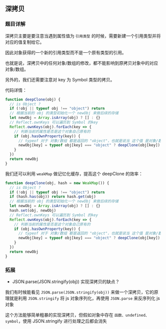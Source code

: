 ## 深拷贝

### 题目详解

深拷贝主要是要注意当遇到属性值为 `引用类型` 的时候，需要新建一个引用类型并将对应的值复制给它。

因此对象获得的一个新的引用类型而不是一个原有类型的引用。

也就是说，深拷贝中的任何对象/数组的修改，都不能影响到原拷贝对象中的对应对象/数组。

另外的，我们还需要注意对 key 为 Symbol 类型的拷贝。

代码详情：
```ts
function deepClone(obj) {
  // is Object ?
  if (!obj || typeof obj !== "object") return
  // 根据当前的 obj 的类型初始化一个 newObj 来做后续的存储
  let newObj = Array.isArray(obj) ? [] : {}
  // Reflect.ownKeys 可以遍历到 Symbol 的key
  Reflect.ownKeys(obj).forEach(key => {
    // 判断当前的属性是否是这个对象自己原有的
    if (obj.hasOwnProperty(key)) {
      // typeof 对于 对象/数组 都是返回的 "object"，也就是说当 这个值 是对象/数组 的时候，继续去深拷贝
      newObj[key] = typeof obj[key] === "object" ? deepClone(obj[key]) : obj[key]
    }
  })
  return newObj
}
```

我们还可以利用 `weakMap` 做记忆化缓存，提高这个 deepClone 的效率：
```ts
function deepClone(obj, hash = new WeakMap()) {
  // is Object ?
  if (!obj || typeof obj !== "object") return
  if (hash.has(obj)) return hash.get(obj)
  // 根据当前的 obj 的类型初始化一个 newObj 来做后续的存储
  let newObj = Array.isArray(obj) ? [] : {}
  hash.set(obj, newObj)
  // Reflect.ownKeys 可以遍历到 Symbol 的key
  Reflect.ownKeys(obj).forEach(key => {
    // 判断当前的属性是否是这个对象自己原有的
    if (obj.hasOwnProperty(key)) {
      // typeof 对于 对象/数组 都是返回的 "object"，也就是说当 这个值 是对象/数组 的时候，继续去深拷贝
      newObj[key] = typeof obj[key] === "object" ? deepClone(obj[key]) : obj[key]
    }
  })
  return newObj
}
```

### 拓展

- JSON.parse(JSON.stringify(obj)) 实现深拷贝的缺点？

我们有时候能看见 `JSON.parse(JSON.stringify(obj))` 来做一个深拷贝，它的原理就是利用 `JSON.stringify` 将 js 对象序列化，再使用 `JSON.parse` 来反序列化 js 对象

这个方法能够简单粗暴的实现深拷贝，但假如对象中存在 `函数、undefined、symbol`，使用 JSON.stringify 进行处理之后都会消失
